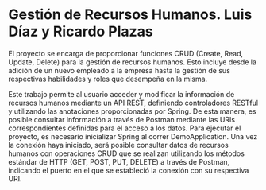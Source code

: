 ﻿# Gestión de Recursos Humanos. Luis Díaz y Ricardo Plazas

El proyecto se encarga de proporcionar funciones CRUD (Create, Read, Update, Delete) para la gestión de recursos humanos. Esto incluye desde la adición de un nuevo empleado a la empresa hasta la gestión de sus respectivas habilidades y roles que desempeña en la misma. 

Este trabajo permite al usuario acceder y modificar la información de recursos humanos mediante un API REST, definiendo controladores RESTful y utilizando las anotaciones proporcionadas por Spring. De esta manera, es posible consultar información a través de Postman mediante las URIs correspondientes definidas para el acceso a los datos.
Para ejecutar el proyecto, es necesario inicializar Spring al correr DemoApplication. Una vez la conexión haya iniciado, será posible consultar datos de recursos humanos con operaciones CRUD que se realizan utilizando los métodos estándar de HTTP (GET, POST, PUT, DELETE) a través de Postman, indicando el puerto en el que se estableció la conexión con su respectiva URI.

